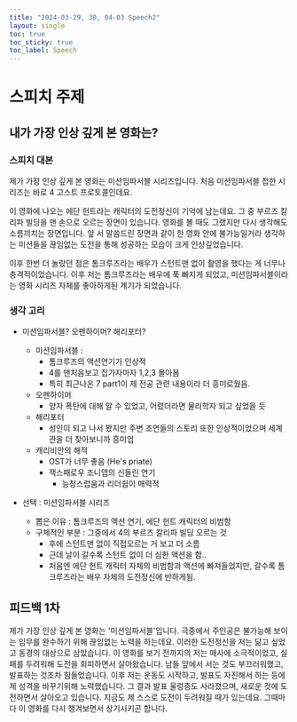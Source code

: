 ```yaml
---
title: "2024-03-29, 30, 04-03 Speech2"
layout: single
toc: true
toc_sticky: true
toc_label: Speech
---
```


# 스피치 주제

## 내가 가장 인상 깊게 본 영화는?

### 스피치 대본
제가 가장 인상 깊게 본 영화는 미션임파서블 시리즈입니다. 처음 미션임파서블 접한 시리즈는 바로 4 고스트 프로토콜인데요. 

이 영화에 나오는 에단 헌트라는 캐릭터의 도전정신이 기억에 남는데요. 그 중 부르즈 칼리파 빌딩을 맨 손으로 오르는 장면이 있습니다. 영화를 볼 때도 그랬지만 다시 생각해도 소름끼치는 장면입니다. 앞 서 말씀드린 장면과 같이 한 영화 안에 불가능일거라 생각하는 미션들을 끊임없는 도전을 통해 성공하는 모습이 크게 인상깊었습니다. 

이후 한번 더 놀랐던 점은 톰크루즈라는 배우가 스턴트맨 없이 촬영을 했다는 게 너무나 충격적이었습니다. 이후 저는 톰크루즈라는 배우에 푹 빠지게 되었고, 미션임파서블이라는 영화 시리즈 자체를 좋아하게된 계기가 되었습니다.



### 생각 고리
- 미션임파서블? 오펜하이머? 해리포터?
  - 미션임파서블 : 
    - 톰크루즈의 액션연기가 인상적
    - 4를 맨처음보고 집가자마자 1,2,3 몰아봄
    - 특히 최근나온 7 part1이 제 전공 관련 내용이라 더 흥미로웠음.
  - 오펜하이머
    - 양자 폭탄에 대해 알 수 있었고, 어렸더라면 물리학자 되고 싶었을 듯
  - 해리포터
    - 성인이 되고 나서 봤지만 주변 조연들의 스토리 또한 인상적이었으며 세계관을  더 찾아보니까 흥미업
  - 캐리비안의 해적
    - OST가 너무 좋음 (He's priate)
    - 잭스패로우 조니뎁의 신들린 연기
      - 능청스럽움과 리더쉽이 매력적

- 선택 : 미션임파서블 시리즈
  - 뽑은 이유 : 톰크루즈의 액션 연기, 에단 헌트 캐릭터의 비범함
  - 구체적인 부분 : 그중에서 4의 부르즈 칼리파 빌딩 오르는 것
    - 후에 스턴트맨 없이 직접오르는 거 보고 더 소름
    - 근데 날이 갈수록 스턴트 없이 더 심한 액션을 함..
    - 처음엔 에단 헌트 캐릭터 자체의 비범함과 액션에 빠져들었지만, 갈수록 톰 크루즈라는 배우 자체의 도전정신에 반하게됨.


## 피드백 1차

제가 가장 인상 깊게 본 영화는 '미션임파서블'입니다. 극중에서 주인공은 불가능해 보이는 임무를 완수하기 위해 끊임없는 노력을 하는데요.
이러한 도전정신을 저는 닮고 싶었고 동경의 대상으로 삼았습니다. 이 영화를 보기 전까지의 저는 매사에 소극적이었고, 실패를 두려워해 도전을 회피하면서 살아왔습니다. 남들 앞에서 서는 것도 부끄러워했고, 발표하는 것조차 힘들었습니다. 이후 저는 운동도 시작하고, 발표도 자진해서 하는 등에 제 성격을 바꾸기위해 노력했습니다. 그 결과 발표 울렁증도 사라졌으며, 새로운 것에 도전하면서 살아오고 있습니다. 지금도 제 스스로 도전이 두려워질 때가 있는데요. 그때마다 이 영화를 다시 챙겨보면서 상기시키곤 합니다.
